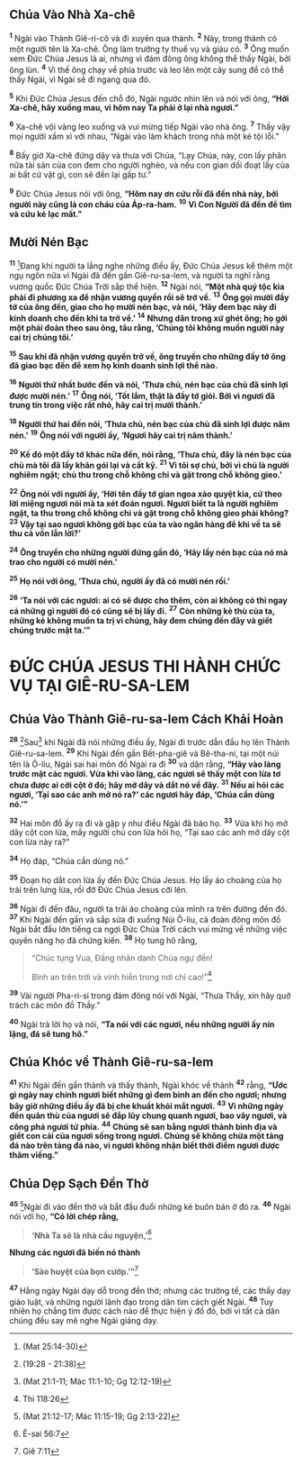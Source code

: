 ## Chúa Vào Nhà Xa-chê

<sup><b>1</b></sup> Ngài vào Thành Giê-ri-cô và đi xuyên qua thành. <sup><b>2</b></sup> Này, trong thành có một người tên là Xa-chê. Ông làm trưởng ty thuế vụ và giàu có. <sup><b>3</b></sup> Ông muốn xem Ðức Chúa Jesus là ai, nhưng vì đám đông ông không thể thấy Ngài, bởi ông lùn. <sup><b>4</b></sup> Vì thế ông chạy về phía trước và leo lên một cây sung để có thể thấy Ngài, vì Ngài sẽ đi ngang qua đó.

<sup><b>5</b></sup> Khi Ðức Chúa Jesus đến chỗ đó, Ngài ngước nhìn lên và nói với ông, **“Hỡi Xa-chê, hãy xuống mau, vì hôm nay Ta phải ở lại nhà ngươi.”**

<sup><b>6</b></sup> Xa-chê vội vàng leo xuống và vui mừng tiếp Ngài vào nhà ông. <sup><b>7</b></sup> Thấy vậy mọi người xầm xì với nhau, “Ngài vào làm khách trong nhà một kẻ tội lỗi.”

<sup><b>8</b></sup> Bấy giờ Xa-chê đứng dậy và thưa với Chúa, “Lạy Chúa, này, con lấy phân nửa tài sản của con đem cho người nghèo, và nếu con gian dối đoạt lấy của ai bất cứ vật gì, con sẽ đền lại gấp tư.”

<sup><b>9</b></sup> Ðức Chúa Jesus nói với ông, **“Hôm nay ơn cứu rỗi đã đến nhà này, bởi người này cũng là con cháu của Áp-ra-ham.** <sup><b>10</b></sup> **Vì Con Người đã đến để tìm và cứu kẻ lạc mất.”**

## Mười Nén Bạc

<sup><b>11</b></sup> [^1@-970ad73c-9def-4833-b92e-704a5228978c]Ðang khi người ta lắng nghe những điều ấy, Ðức Chúa Jesus kể thêm một ngụ ngôn nữa vì Ngài đã đến gần Giê-ru-sa-lem, và người ta nghĩ rằng vương quốc Ðức Chúa Trời sắp thể hiện. <sup><b>12</b></sup> Ngài nói, **“Một nhà quý tộc kia phải đi phương xa để nhận vương quyền rồi sẽ trở về.** <sup><b>13</b></sup> **Ông gọi mười đầy tớ của ông đến, giao cho họ mười nén bạc, và nói, ‘Hãy đem bạc này đi kinh doanh cho đến khi ta trở về.’** <sup><b>14</b></sup> **Nhưng dân trong xứ ghét ông; họ gởi một phái đoàn theo sau ông, tâu rằng, ‘Chúng tôi không muốn người này cai trị chúng tôi.’**

<sup><b>15</b></sup> **Sau khi đã nhận vương quyền trở về, ông truyền cho những đầy tớ ông đã giao bạc đến để xem họ kinh doanh sinh lợi thể nào.**

<sup><b>16</b></sup> **Người thứ nhất bước đến và nói, ‘Thưa chủ, nén bạc của chủ đã sinh lợi được mười nén.’** <sup><b>17</b></sup> **Ông nói, ‘Tốt lắm, thật là đầy tớ giỏi. Bởi vì ngươi đã trung tín trong việc rất nhỏ, hãy cai trị mười thành.’**

<sup><b>18</b></sup> **Người thứ hai đến nói, ‘Thưa chủ, nén bạc của chủ đã sinh lợi được năm nén.’** <sup><b>19</b></sup> **Ông nói với người ấy, ‘Ngươi hãy cai trị năm thành.’**

<sup><b>20</b></sup> **Kế đó một đầy tớ khác nữa đến, nói rằng, ‘Thưa chủ, đây là nén bạc của chủ mà tôi đã lấy khăn gói lại và cất kỹ.** <sup><b>21</b></sup> **Vì tôi sợ chủ, bởi vì chủ là người nghiêm ngặt; chủ thu trong chỗ không chi và gặt trong chỗ không gieo.’**

<sup><b>22</b></sup> **Ông nói với người ấy, ‘Hỡi tên đầy tớ gian ngoa xảo quyệt kia, cứ theo lời miệng ngươi nói mà ta xét đoán ngươi. Ngươi biết ta là người nghiêm ngặt, ta thu trong chỗ không chi và gặt trong chỗ không gieo phải không?** <sup><b>23</b></sup> **Vậy tại sao ngươi không gởi bạc của ta vào ngân hàng để khi về ta sẽ thu cả vốn lẫn lời?’**

<sup><b>24</b></sup> **Ông truyền cho những người đứng gần đó, ‘Hãy lấy nén bạc của nó mà trao cho người có mười nén.’**

<sup><b>25</b></sup> **Họ nói với ông, ‘Thưa chủ, người ấy đã có mười nén rồi.’**

<sup><b>26</b></sup> **‘Ta nói với các ngươi: ai có sẽ được cho thêm, còn ai không có thì ngay cả những gì người đó có cũng sẽ bị lấy đi.** <sup><b>27</b></sup> **Còn những kẻ thù của ta, những kẻ không muốn ta trị vì chúng, hãy đem chúng đến đây và giết chúng trước mặt ta.’”**

# ÐỨC CHÚA JESUS THI HÀNH CHỨC VỤ TẠI GIÊ-RU-SA-LEM

## Chúa Vào Thành Giê-ru-sa-lem Cách Khải Hoàn

<sup><b>28</b></sup> [^2@-970ad73c-9def-4833-b92e-704a5228978c]Sau[^3@-970ad73c-9def-4833-b92e-704a5228978c] khi Ngài đã nói những điều ấy, Ngài đi trước dẫn đầu họ lên Thành Giê-ru-sa-lem. <sup><b>29</b></sup> Khi Ngài đến gần Bết-pha-giê và Bê-tha-ni, tại một núi tên là Ô-liu, Ngài sai hai môn đồ Ngài ra đi <sup><b>30</b></sup> và dặn rằng, **“Hãy vào làng trước mặt các ngươi. Vừa khi vào làng, các ngươi sẽ thấy một con lừa tơ chưa được ai cỡi cột ở đó; hãy mở dây và dắt nó về đây.** <sup><b>31</b></sup> **Nếu ai hỏi các ngươi, ‘Tại sao các anh mở nó ra?’ các ngươi hãy đáp, ‘Chúa cần dùng nó.’”**

<sup><b>32</b></sup> Hai môn đồ ấy ra đi và gặp y như điều Ngài đã bảo họ. <sup><b>33</b></sup> Vừa khi họ mở dây cột con lừa, mấy người chủ con lừa hỏi họ, “Tại sao các anh mở dây cột con lừa này ra?”

<sup><b>34</b></sup> Họ đáp, “Chúa cần dùng nó.”

<sup><b>35</b></sup> Ðoạn họ dắt con lừa ấy đến Ðức Chúa Jesus. Họ lấy áo choàng của họ trải trên lưng lừa, rồi đỡ Ðức Chúa Jesus cỡi lên.

<sup><b>36</b></sup> Ngài đi đến đâu, người ta trải áo choàng của mình ra trên đường đến đó. <sup><b>37</b></sup> Khi Ngài đến gần và sắp sửa đi xuống Núi Ô-liu, cả đoàn đông môn đồ Ngài bắt đầu lớn tiếng ca ngợi Ðức Chúa Trời cách vui mừng về những việc quyền năng họ đã chứng kiến. <sup><b>38</b></sup> Họ tung hô rằng,

> “Chúc tụng Vua, Ðấng nhân danh Chúa ngự đến!
>
> Bình an trên trời và vinh hiển trong nơi chí cao!”[^4@-970ad73c-9def-4833-b92e-704a5228978c]

<sup><b>39</b></sup> Vài người Pha-ri-si trong đám đông nói với Ngài, “Thưa Thầy, xin hãy quở trách các môn đồ Thầy.”

<sup><b>40</b></sup> Ngài trả lời họ và nói, **“Ta nói với các ngươi, nếu những người ấy nín lặng, đá sẽ tung hô.”**

## Chúa Khóc về Thành Giê-ru-sa-lem

<sup><b>41</b></sup> Khi Ngài đến gần thành và thấy thành, Ngài khóc về thành <sup><b>42</b></sup> rằng, **“Ước gì ngày nay chính ngươi biết những gì đem bình an đến cho ngươi; nhưng bây giờ những điều ấy đã bị che khuất khỏi mắt ngươi.** <sup><b>43</b></sup> **Vì những ngày đến quân thù của ngươi sẽ đắp lũy chung quanh ngươi, bao vây ngươi, và công phá ngươi tứ phía.** <sup><b>44</b></sup> **Chúng sẽ san bằng ngươi thành bình địa và giết con cái của ngươi sống trong ngươi. Chúng sẽ không chừa một tảng đá nào trên tảng đá nào, vì ngươi không nhận biết thời điểm ngươi được thăm viếng.”**

## Chúa Dẹp Sạch Ðền Thờ

<sup><b>45</b></sup> [^5@-970ad73c-9def-4833-b92e-704a5228978c]Ngài đi vào đền thờ và bắt đầu đuổi những kẻ buôn bán ở đó ra. <sup><b>46</b></sup> Ngài nói với họ, **“Có lời chép rằng,**

> **‘Nhà Ta sẽ là nhà cầu nguyện,’**[^6@-970ad73c-9def-4833-b92e-704a5228978c]

**Nhưng các ngươi đã biến nó thành**

> **‘Sào huyệt của bọn cướp.’”**[^7@-970ad73c-9def-4833-b92e-704a5228978c]

<sup><b>47</b></sup> Hằng ngày Ngài dạy dỗ trong đền thờ; nhưng các trưởng tế, các thầy dạy giáo luật, và những người lãnh đạo trong dân tìm cách giết Ngài. <sup><b>48</b></sup> Tuy nhiên họ chẳng tìm được cách nào để thực hiện ý đồ đó, bởi vì tất cả dân chúng đều say mê nghe Ngài giảng dạy.

[^1@-970ad73c-9def-4833-b92e-704a5228978c]: (Mat 25:14-30)

[^2@-970ad73c-9def-4833-b92e-704a5228978c]: (19:28 - 21:38)

[^3@-970ad73c-9def-4833-b92e-704a5228978c]: (Mat 21:1-11; Mác 11:1-10; Gg 12:12-19)

[^4@-970ad73c-9def-4833-b92e-704a5228978c]: Thi 118:26

[^5@-970ad73c-9def-4833-b92e-704a5228978c]: (Mat 21:12-17; Mác 11:15-19; Gg 2:13-22)

[^6@-970ad73c-9def-4833-b92e-704a5228978c]: Ê-sai 56:7

[^7@-970ad73c-9def-4833-b92e-704a5228978c]: Giê 7:11
